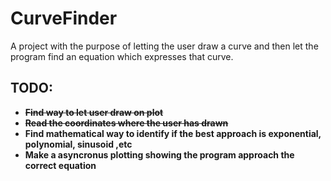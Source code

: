 # CurveFinder
A project with the purpose of letting the user draw a curve and then let the program find an equation which expresses that curve.

## __TODO:__
*   ~~__Find way to let user draw on plot__~~
*   ~~__Read the coordinates where the user has drawn__~~
*   __Find mathematical way to identify if the best approach is exponential, polynomial, sinusoid ,etc__
*   __Make a asyncronus plotting showing the program approach the correct equation__